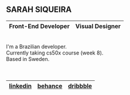 ## SARAH SIQUEIRA
| Front-End Developer | Visual Designer   |
| :---                |    :---           |
<br >
I'm a Brazilian developer.
<br >
Currently taking cs50x course (week 8). 
<br >
Based in Sweden. 
<br >
<br >
<br >

|     [linkedin](https://www.linkedin.com/in/sarah-siqueira)     |      [behance](https://www.behance.net/sarah-siqueira)     |     [dribbble](https://dribbble.com/asterism0s)      |
|      :----:       |       :----:     |       :----:     |
